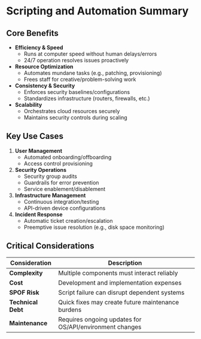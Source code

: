 # Scripting and Automation Summary

## Core Benefits
- **Efficiency & Speed**  
  - Runs at computer speed without human delays/errors
  - 24/7 operation resolves issues proactively
- **Resource Optimization**  
  - Automates mundane tasks (e.g., patching, provisioning)
  - Frees staff for creative/problem-solving work
- **Consistency & Security**  
  - Enforces security baselines/configurations
  - Standardizes infrastructure (routers, firewalls, etc.)
- **Scalability**  
  - Orchestrates cloud resources securely
  - Maintains security controls during scaling

## Key Use Cases
1. **User Management**  
   - Automated onboarding/offboarding
   - Access control provisioning
2. **Security Operations**  
   - Security group audits
   - Guardrails for error prevention
   - Service enablement/disablement
3. **Infrastructure Management**  
   - Continuous integration/testing
   - API-driven device configurations
4. **Incident Response**  
   - Automatic ticket creation/escalation
   - Preemptive issue resolution (e.g., disk space monitoring)

## Critical Considerations
| Consideration       | Description                                                                 |
|---------------------|-----------------------------------------------------------------------------|
| **Complexity**      | Multiple components must interact reliably                                  |
| **Cost**            | Development and implementation expenses                                     |
| **SPOF Risk**       | Script failure can disrupt dependent systems                                |
| **Technical Debt**  | Quick fixes may create future maintenance burdens                           |
| **Maintenance**     | Requires ongoing updates for OS/API/environment changes                     |
